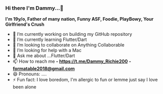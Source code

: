 ### Hi there I'm Dammy...👋

**I'm 19y/o, Father of many nation, Funny ASF, Foodie, PlayBowy, Your Girlfriend's Crush**

- 🔭 I’m currently working on building my GitHub repository
- 🌱 I’m currently learning Flutter/Dart
- 👯 I’m looking to collaborate on Anything Collaborable 
- 🤔 I’m looking for help with a Mac 
- 💬 Ask me about ...Flutter/Dart
- 📫 How to reach me
**-  https://t.me/Dammy_Richie200**
**-  formatable2018@gmail.com** 
- 😄 Pronouns: ....
- ⚡ Fun fact: I love boredom, I'm allergic to fun or lemme just say I love been alone
